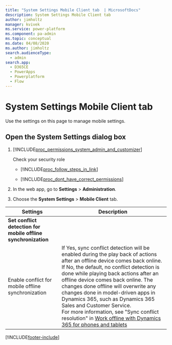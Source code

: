 ```yaml
---
title: "System Settings Mobile Client tab  | MicrosoftDocs"
description: System Settings Mobile Client tab 
author: jimholtz
manager: kvivek
ms.service: power-platform
ms.component: pa-admin
ms.topic: conceptual
ms.date: 04/08/2020
ms.author: jimholtz
search.audienceType: 
  - admin
search.app:
  - D365CE
  - PowerApps
  - Powerplatform
  - Flow
---
```

# System Settings Mobile Client tab

Use the settings on this page to manage mobile settings.

<!-- legacy procedure -->

## Open the System Settings dialog box 

1. [!INCLUDE[proc_permissions_system_admin_and_customizer](../includes/proc-permissions-system-admin-and-customizer.md)]  

    Check your security role  

   - [!INCLUDE[proc_follow_steps_in_link](../includes/proc-follow-steps-in-link.md)]  

   - [!INCLUDE[proc_dont_have_correct_permissions](../includes/proc-dont-have-correct-permissions.md)]  

2. In the web app, go to **Settings** > **Administration**.

3. Choose the **System Settings** > **Mobile Client** tab.  


|                           Settings                            |                                                                                                                                                                                                                                         Description                                                                                                                                                                                                                                          |
|---------------------------------------------------------------|----------------------------------------------------------------------------------------------------------------------------------------------------------------------------------------------------------------------------------------------------------------------------------------------------------------------------------------------------------------------------------------------------------------------------------------------------------------------------------------------|
| **Set conflict detection for mobile offline synchronization** |                                                                                                                                                                                                                                                                                                                                                                                                                                                                                              |
|      Enable conflict for mobile offline synchronization       | If Yes, sync conflict detection will be enabled during the play back of actions after an offline device comes back online. If No, the default, no conflict detection is done while playing back actions after an offline device comes back online. The changes done offline will overwrite any changes done in model-driven apps in Dynamics 365, such as Dynamics 365 Sales and Customer Service.<br/>For more information, see "Sync conflict resolution" in [Work offline with Dynamics 365 for phones and tablets](https://docs.microsoft.com/dynamics365/mobile-app/work-in-offline-mode) |



[!INCLUDE[footer-include](../includes/footer-banner.md)]